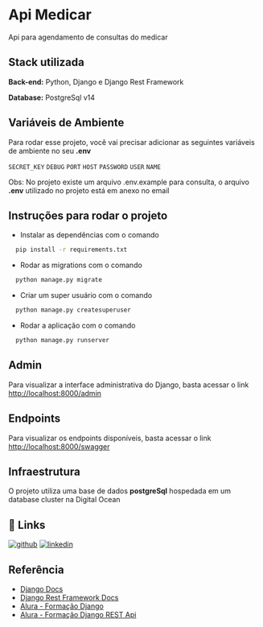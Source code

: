 
# Api Medicar

Api para agendamento de consultas do medicar

## Stack utilizada

**Back-end:** Python, Django e Django Rest Framework

**Database:** PostgreSql v14


## Variáveis de Ambiente

Para rodar esse projeto, você vai precisar adicionar as seguintes variáveis de ambiente no seu **.env**

`SECRET_KEY`
`DEBUG`
`PORT`
`HOST`
`PASSWORD`
`USER`
`NAME`

Obs: No projeto existe um arquivo .env.example para consulta, o arquivo **.env** utilizado no projeto está em anexo no email

## Instruções para rodar o projeto

* Instalar as dependências com o comando 
```bash
  pip install -r requirements.txt
```
* Rodar as migrations com o comando 
```bash
  python manage.py migrate
```
* Criar um super usuário com o comando 
```bash
  python manage.py createsuperuser
```
* Rodar a aplicação com o comando 
```bash
  python manage.py runserver
```

## Admin

Para visualizar a interface administrativa do Django, basta acessar o link [http://localhost:8000/admin](http://localhost:8000/admin/)

## Endpoints

Para visualizar os endpoints disponíveis, basta acessar o link [http://localhost:8000/swagger](http://localhost:8000/swagger/)


## Infraestrutura

O projeto utiliza uma base de dados **postgreSql** hospedada em um database cluster na Digital Ocean




## 🔗 Links
[![github](https://img.shields.io/badge/my_portfolio-000?style=for-the-badge&logo=ko-fi&logoColor=white)](https://github.com/RenatoRSCCosta)
[![linkedin](https://img.shields.io/badge/linkedin-0A66C2?style=for-the-badge&logo=linkedin&logoColor=white)](https://www.linkedin.com/in/renato-costa-95b18a1a4/)



## Referência

 - [Django Docs](https://docs.djangoproject.com/en/4.0/)
 - [Django Rest Framework Docs](https://www.django-rest-framework.org/)
 - [Alura - Formação Django](https://www.alura.com.br/formacao-django)
 - [Alura - Formação Django REST Api](https://www.alura.com.br/formacao-django-rest)
